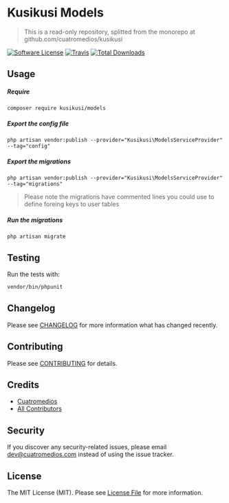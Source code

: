 # Kusikusi Models
> This is a read-only repository, splitted from the monorepo at github.com/cuatromedios/kusikusi

[![Software License](https://img.shields.io/badge/license-MIT-brightgreen.svg?style=flat-square)](LICENSE.md)
[![Travis](https://img.shields.io/travis/cuatromedios/kusikusi-models.svg?style=flat-square)]()
[![Total Downloads](https://img.shields.io/packagist/dt/cuatromedios/kusikusi-models.svg?style=flat-square)](https://packagist.org/packages/kusikusi/models)

<a name="usage"></a>
## Usage
##### Require
```shell
composer require kusikusi/models
```

##### Export the config file
```shell
php artisan vendor:publish --provider="Kusikusi\ModelsServiceProvider" --tag="config"
```
##### Export the migrations
```shell
php artisan vendor:publish --provider="Kusikusi\ModelsServiceProvider" --tag="migrations"
```
> Please note the migrations have commented lines you could use to define foreing keys to user tables

##### Run the migrations
```shell
php artisan migrate
```

## Testing
Run the tests with:

``` bash
vendor/bin/phpunit
```

## Changelog
Please see [CHANGELOG](CHANGELOG.md) for more information what has changed recently.

## Contributing
Please see [CONTRIBUTING](CONTRIBUTING.md) for details.

## Credits

- [Cuatromedios](https://github.com/cuatromedios)
- [All Contributors](https://github.com/cuatromedios/kusikusi-models/contributors)

## Security
If you discover any security-related issues, please email dev@cuatromedios.com instead of using the issue tracker.

## License
The MIT License (MIT). Please see [License File](/LICENSE.md) for more information.